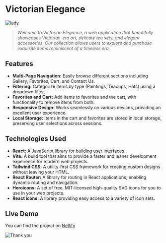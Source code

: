 # Victorian Elegance

![lady](https://img1.picmix.com/output/stamp/normal/7/5/1/5/1055157_d7779.gif)

> _Welcome to Victorian Elegance, a web application that beautifully showcases Victorian-era art, delicate tea sets, and elegant accessories. Our collection allows users to explore and purchase exquisite items reminiscent of a timeless era._

## Features

- **Multi-Page Navigation:** Easily browse different sections including Gallery, Favorites, Cart, and Contact Us.
- **Filtering:** Categorize items by type (Paintings, Teacups, Hats) using a dropdown filter.
- **Favorites and Cart:** Add items to favorites and the cart, with functionality to remove items from both.
- **Responsive Design:** Works seamlessly on various devices, providing an excellent user experience.
- **Local Storage:** Items in the cart and favorites are stored in local storage, preserving user selections across sessions.

## Technologies Used

- **React:** A JavaScript library for building user interfaces.
- **Vite:** A build tool that aims to provide a faster and leaner development experience for modern web projects.
- **Tailwind CSS:** A utility-first CSS framework for creating custom designs without leaving your HTML.
- **React Router:** A library for routing in React applications, enabling dynamic routing and navigation.
- **Heroicons:** A set of free, MIT-licensed high-quality SVG icons for you to use in your web projects.
- **React Icons:** A library providing easy access to a variety of icon sets.

## Live Demo

You can find the project on [Netlify](https://b-victorian-elegance.netlify.app/)

![Thank you](https://img1.picmix.com/output/stamp/normal/9/8/1/0/1250189_f76f9.gif)
